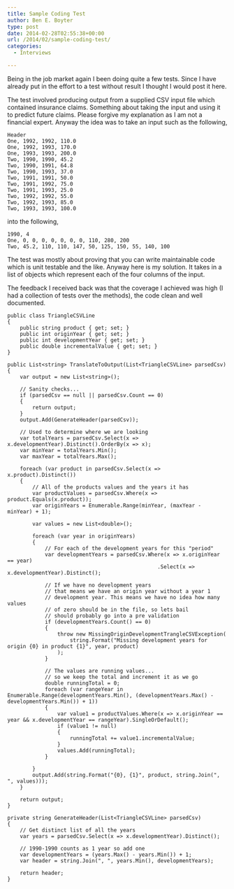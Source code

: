 ```yaml
---
title: Sample Coding Test
author: Ben E. Boyter
type: post
date: 2014-02-28T02:55:38+00:00
url: /2014/02/sample-coding-test/
categories:
  - Interviews

---
```

Being in the job market again I been doing quite a few tests. Since I have already put in the effort to a test without result I thought I would post it here.

The test involved producing output from a supplied CSV input file which contained insurance claims. Something about taking the input and using it to predict future claims. Please forgive my explanation as I am not a financial expert. Anyway the idea was to take an input such as the following,

```
Header
One, 1992, 1992, 110.0
One, 1992, 1993, 170.0
One, 1993, 1993, 200.0
Two, 1990, 1990, 45.2
Two, 1990, 1991, 64.8
Two, 1990, 1993, 37.0
Two, 1991, 1991, 50.0
Two, 1991, 1992, 75.0
Two, 1991, 1993, 25.0
Two, 1992, 1992, 55.0
Two, 1992, 1993, 85.0
Two, 1993, 1993, 100.0
```

into the following,

```
1990, 4
One, 0, 0, 0, 0, 0, 0, 0, 110, 280, 200
Two, 45.2, 110, 110, 147, 50, 125, 150, 55, 140, 100
```

The test was mostly about proving that you can write maintainable code which is unit testable and the like. Anyway here is my solution. It takes in a list of objects which represent each of the four columns of the input.

The feedback I received back was that the coverage I achieved was high (I had a collection of tests over the methods), the code clean and well documented.

```
public class TriangleCSVLine
{
    public string product { get; set; }
    public int originYear { get; set; }
    public int developmentYear { get; set; }
    public double incrementalValue { get; set; }
}

public List<string> TranslateToOutput(List<TriangleCSVLine> parsedCsv)
{
    var output = new List<string>();

    // Sanity checks...
    if (parsedCsv == null || parsedCsv.Count == 0)
    {
        return output;
    }
    output.Add(GenerateHeader(parsedCsv));

    // Used to determine where we are looking
    var totalYears = parsedCsv.Select(x => x.developmentYear).Distinct().OrderBy(x => x);
    var minYear = totalYears.Min();
    var maxYear = totalYears.Max();

    foreach (var product in parsedCsv.Select(x => x.product).Distinct())
    {
        // All of the products values and the years it has
        var productValues = parsedCsv.Where(x => product.Equals(x.product));
        var originYears = Enumerable.Range(minYear, (maxYear - minYear) + 1);

        var values = new List<double>();

        foreach (var year in originYears)
        {
            // For each of the development years for this "period"
            var developmentYears = parsedCsv.Where(x => x.originYear == year)
                                                .Select(x => x.developmentYear).Distinct();

            // If we have no development years
            // that means we have an origin year without a year 1 
            // development year. This means we have no idea how many values
            // of zero should be in the file, so lets bail
            // should probably go into a pre validation
            if (developmentYears.Count() == 0)
            {
                throw new MissingOriginDevelopmentTrangleCSVException(
                    string.Format("Missing development years for origin {0} in product {1}", year, product)
                );
            }

            // The values are running values...
            // so we keep the total and increment it as we go
            double runningTotal = 0;
            foreach (var rangeYear in Enumerable.Range(developmentYears.Min(), (developmentYears.Max() - developmentYears.Min()) + 1))
            {
                var value1 = productValues.Where(x => x.originYear == year && x.developmentYear == rangeYear).SingleOrDefault();
                if (value1 != null)
                {
                    runningTotal += value1.incrementalValue;
                }
                values.Add(runningTotal);
            }
                    
        }
        output.Add(string.Format("{0}, {1}", product, string.Join(", ", values)));
    }

    return output;
}

private string GenerateHeader(List<TriangleCSVLine> parsedCsv)
{
    // Get distinct list of all the years
    var years = parsedCsv.Select(x => x.developmentYear).Distinct();

    // 1990-1990 counts as 1 year so add one
    var developmentYears = (years.Max() - years.Min()) + 1; 
    var header = string.Join(", ", years.Min(), developmentYears);

    return header;
}
```
